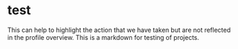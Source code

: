 # test #
This can help to highlight the action that we have taken but are not reflected in the profile overview.
This is a markdown for testing of projects. 


